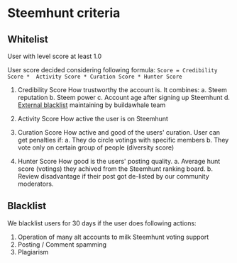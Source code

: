 # Steemhunt criteria

## Whitelist
User with level score at least 1.0

User score decided considering following formula:
`Score = Credibility Score *  Activity Score * Curation Score * Hunter Score`

1. Credibility Score
How trustworthy the account is. It combines:
  a. Steem reputation
  b. Steem power
  c. Account age after signing up Steemhunt
  d. [External blacklist](https://github.com/themarkymark-steem/buildawhaleblacklist) maintaining by buildawhale team

2. Activity Score
How active the user is on Steemhunt

3. Curation Score
How active and good of the users' curation. User can get penalties if:
  a. They do circle votings with specific members
  b. They vote only on certain group of people (diversity score)

4. Hunter Score
How good is the users' posting quality.
  a. Average hunt score (votings) they achived from the Steemhunt ranking board.
  b. Review disadvantage if their post got de-listed by our community moderators.

## Blacklist
We blacklist users for 30 days if the user does following actions:

1. Operation of many alt accounts to milk Steemhunt voting support
2. Posting / Comment spamming
3. Plagiarism